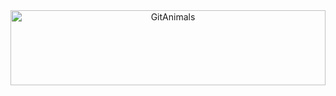 <div style="width: 100%; text-align: center;">
  <a href="https://github.com/devxb/gitanimals">
    <img
      src="https://render.gitanimals.org/farms/gawgjiug"
      style="width: 100%; max-height: 120px; object-fit: cover;"
      alt="GitAnimals"
    />
  </a>
</div>
